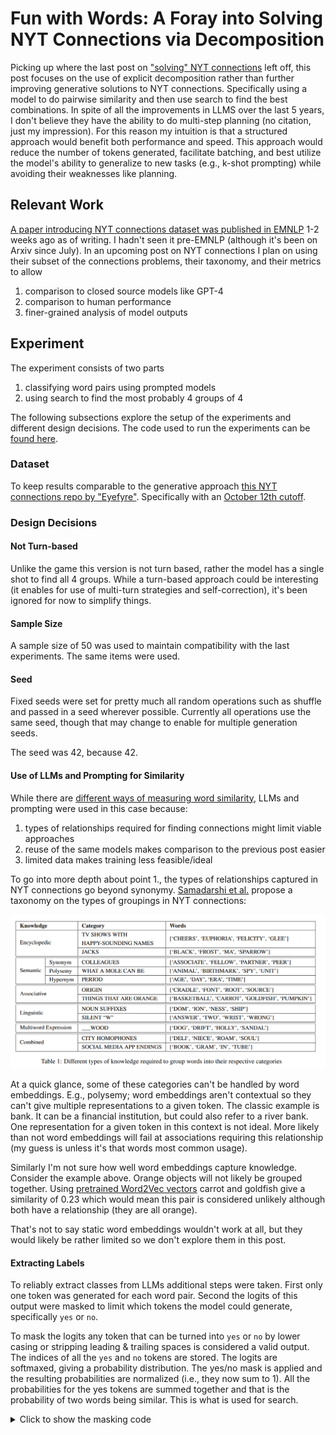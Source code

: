 # Fun with Words: A Foray into Solving NYT Connections via Decomposition

Picking up where the last post on ["solving" NYT connections](https://felixlabelle.com/2024/10/30/fun-with-words-nyt-connections.html) left off, 
this post focuses on the use of explicit decomposition rather than further improving generative solutions to NYT connections.
Specifically using a model to do pairwise similarity and then use search to find the best combinations. In spite of all the improvements
in LLMS over the last 5 years, I don't believe they have the ability to do multi-step planning (no citation, just my impression).
For this reason my intuition is that a structured approach would benefit both performance and speed. This approach would reduce the
number of tokens generated, facilitate batching, and best utilize the model's ability to generalize to new tasks (e.g., k-shot prompting) while avoiding their weaknesses like planning.


## Relevant Work

[A paper introducing NYT connections dataset was published in EMNLP](https://arxiv.org/html/2406.11012v3) 1-2 weeks ago as of writing. I hadn't seen it pre-EMNLP (although it's been on Arxiv since July).
In an upcoming post on NYT connections I plan on using their subset of the connections problems, their taxonomy, and their metrics to allow

1. comparison to closed source models like GPT-4
2. comparison to human performance
3. finer-grained analysis of model outputs

## Experiment

The experiment consists of two parts
1. classifying word pairs using prompted models
2. using search to find the most probably 4 groups of 4

The following subsections explore the setup of the experiments and different design decisions.
The code used to run the experiments can be [found here](https://github.com/FelixLabelle/connections_solver). 

### Dataset


To keep results comparable to the generative approach [this NYT connections repo by "Eyefyre"](https://github.com/Eyefyre/NYT-Connections-Answers). Specifically with an [October 12th cutoff](https://github.com/Eyefyre/NYT-Connections-Answers/tree/d1f2c6ca3fd6f690217f275e0d39914f40aae083).

### Design Decisions


#### Not Turn-based

Unlike the game this version is not turn based, rather the model has a single shot to find all 4 groups. While a turn-based approach could be interesting (it enables for use of 
multi-turn strategies and self-correction), it's been ignored for now to simplify things.

#### Sample Size

A sample size of 50 was used to maintain compatibility with the last experiments. The same items were used.

#### Seed

Fixed seeds were set for pretty much all random operations such as shuffle and passed in a seed wherever possible. Currently all operations
use the same seed, though that may change to enable for multiple generation seeds.

The seed was 42, because 42.

#### Use of LLMs and Prompting for Similarity

While there are [different ways of measuring word similarity](https://felixlabelle.com/2024/03/28/text_similarity_methods.html),
LLMs and prompting were used in this case because:
1. types of relationships required for finding connections might limit viable approaches
2. reuse of the same models makes comparison to the previous post easier
3. limited data makes training less feasible/ideal

To go into more depth about point 1., the types of relationships captured in NYT connections go beyond synonymy. [Samadarshi et al.](https://arxiv.org/html/2406.11012v3) propose a taxonomy on the types of groupings in NYT connections:

![Grouping taxonomy proposed by Samadarshi et al.](/images/nyt_taxonomy_similarity.png)

At a quick glance, some of these categories can't be handled by word embeddings. E.g., polysemy; word embeddings aren't contextual so they can't give multiple representations to a given token. 
The classic example is bank. It can be a financial institution, but could also refer to a river bank. One representation for a given token in this context is not ideal. More likely than 
not word embeddings will fail at associations requiring this relationship (my guess is unless it's that words most common usage).

Similarly I'm not sure how well word embeddings capture knowledge. Consider the example above.
Orange objects will not likely be grouped together. Using [pretrained Word2Vec vectors](https://huggingface.co/NathaNn1111/word2vec-google-news-negative-300-bin)
carrot and goldfish give a similarity of 0.23 which would mean this pair is considered unlikely although both have a relationship (they are all orange).

That's not to say static word embeddings wouldn't work at all, but they would likely be rather limited so we don't explore them in this post.
<!-- TODO: Run experiment here and add details -->
<!-- http://epsilon-it.utu.fi/wv_demo/ -->

#### Extracting Labels

To reliably extract classes from LLMs additional steps were taken. First only one token was generated for each word pair.
Second the logits of this output were masked to limit which tokens the model could generate, specifically `yes` or `no`.

To mask the logits any token that can be turned into `yes` or `no` by lower casing or stripping leading & trailing spaces is considered a valid output.
The indices of all the `yes` and `no` tokens are stored.
The logits are softmaxed, giving a probability distribution. The yes/no mask is applied and the resulting probabilities
are normalized (i.e., they now sum to 1).
All the probabilities for the yes tokens are summed together and that is the probability of two words being similar. This is 
what is used for search.

<details>
<summary> Click to show the masking code </summary>
{% raw %}
```
yes_idxs = [idx for word,idx in tokenizer.vocab.items() if word.replace('Ġ','').lower().strip() == "yes"]
no_idxs = [idx for word,idx in tokenizer.vocab.items() if word.replace('Ġ','').lower().strip() == "no"]
yes_no_idxs = yes_idxs + no_idxs

## SKIPPED LINES

# This might seem odd, but the Qwen models have a mismatch
# between vocab and output size
if 'Qwen' in model_id:
	# NOTE: Hacky way of getting real embedding size vs vocab size
	# Qwen pads their embeddings to get a power of 2 divisble number and it's incompatible with the way HF stores vocab..
	# I tried different ways of extracting the output size, but couldn't get it to work consistently across resolutions, not sure why
	mask_size = len(tokenizer)
	p_delta = min([dim-mask_size for p in model.parameters() for dim in p.shape],key=abs)
	mask_size += p_delta
else:
	mask_size = len(tokenizer)
            
## SKIPPED LINES
	
mask = torch.zeros(mask_size)
mask[yes_no_idxs] = 1

output = model.generate(
	**inputs,
	max_new_tokens=1,  # Set based on expected response length
	do_sample=False,
	return_dict_in_generate=True,
	output_scores=True,
	top_p=None,
	temperature=None,
)
model_outputs.append(output['scores'][0])

output_probs = torch.softmax(torch.vstack(model_outputs),dim=1).to("cpu")
premask_probs = output_probs[:,yes_no_idxs].sum(axis=1)
masked_probs = output_probs * mask
masked_probs /= masked_probs.sum(axis=1).reshape(-1,1).tile(1,masked_probs.shape[1])
yes_prob = masked_probs[:,yes_idxs].sum(axis=1)
```
{% endraw %}
</details>

#### Similarity Aggregation Method

The model's predictions and resulting confidence are not order invariant. I.E., for a given pair of words,
the prompt may give wildly different results. Here is one example from the following settings:
```
	"ICE", "MIST": 0.7504248023033142,
	"MIST", ICE: 0.1840386837720871
```

<details>
<summary> This particular example comes from the experiment with these settings </summary>
```
	"metadata": {
		"parameters": {
			"seed": 42,
			"model_id": "Qwen/Qwen2.5-7B-Instruct",
			"resolution": 4,
			"prompt_version": "default",
			"sample_size": 50,
			"prompt_k": 3,
			"generation_chunk_size": 2,
			"search_k": 10,
			"search_random_top_k": -1,
			"search_patience": 0,
			"search_type": "greedy",
			"aggregation_type": "max",
			"search_perm_cap": 2
		},
		"code_version": "0.0.4",
		"total_run_time_seconds": 576.552084700088,
		"write_date": "2024-12-01"
	},
```
</details>

Notice the massive difference. This is particularly bad in this case since this example is from a group.

As of yet I have done a thorough analysis on binary performance, so I can't speak to the scale of the issue. However I did notice
significant performance issues when trying to average results in an earlier pilot study



Aggregation methods are used to overcome this limitation. Different aggregation methods were implemented;
`aggregation_dict = {"min" : min,"max" : max,"mean": mean, "first" : lambda x: x[0], "last" : lambda x:[-1]}`

Only `max` was used to minimize the number of hyperparameters tried.

#### Search

Search was not a big focus of this work, a local search algorithm was implemented and used.
The objective function is given by 

```
def evaluate(words,sims,generation_chunk_size):
    return np.prod([sims[idx_combination] for group in batcher(words,4) for idx_combination in generate_keys(group,generation_chunk_size)])
```

where `words` is a list of 16 words. Each group of four within it represents a predicted group. Sims is a dictionary which uses a tuple of words
as indices and model confidence as the output. The score is given by the product of the similarities at the pairwise level for each group.
Once group wise scores are computed, the product of these group scores gives the score for a given guess. Higher scores mean the model is more certain.


An initial list of `'k'
random groupings are first generated then scored. Pairwise permutations are conducted for each input.
`search_type` can be `random` or `greedy`. For `greedy` the top `k` inputs are scored and then each permuted.
`random` picks `k` random inputs. Annealing strategies were not implemented nor tested. After computing the scores
of these permutations the top `k` are kept. The algorithm continues until `patience` turns have passed without improvement.

<details>
<summary> Click to show the search code </summary>

{% raw %}
```
def local_search(sims, generation_chunk_size, k =10, patience=0, search_type="greedy",top_p = 1.0, search_random_top_k=-1):
    idx_tuples_to_search = [tuple(random.sample(words, 16)) for _ in range(k)]
    idx_scores = [evaluate(idx_tuple_to_search,sims,generation_chunk_size) for idx_tuple_to_search in idx_tuples_to_search]
    max_score = max(idx_scores)
    idx_score_mapping = {idx_tuple_to_search: idx_score for idx_tuple_to_search, idx_score in zip(idx_tuples_to_search,idx_scores)}
    searching = True
    turns_without_improvement = 0
    def swap_pos(tpl,idx1,idx2):
        lst = list(tpl)
        tmp = lst[idx1]
        lst[idx1] = lst[idx2]
        lst[idx2] = tmp
        return tuple(lst)
        
    while searching:
        # TODO: adapt this for 4 position
        idx_permutation_tuples = [swap_pos(idx_tuple_to_search,idx1,idx2) for (idx1,idx2) in generate_keys(range(16),generation_chunk_size) for idx_tuple_to_search in idx_tuples_to_search] # TODO: Create iteration tuples from idxs_to_search, remove dupes
        for idx_permutation_tuple in idx_permutation_tuples:
            if idx_permutation_tuple in idx_score_mapping:
                pass
            else:
                idx_score_mapping[idx_permutation_tuple] = evaluate(idx_permutation_tuple,sims,generation_chunk_size)
        
        idx_score_mapping = dict(sorted(idx_score_mapping.items(), key=lambda item: item[1],reverse=True))
        # TODO: Look at other selection methods, currently greedy by default
        if search_type == "greedy":
            new_idx_tuples_to_search, idx_scores = zip(*[item for item, _ in zip(idx_score_mapping.items(),range(k))])
        elif search_type == "random":
            #import pdb;pdb.set_trace()
            filtered_items = idx_score_mapping.items()
            if top_p < 1.0:
                raise NotImplementedError()
            if search_random_top_k > 0:
                filtered_items = [tpl for tpl,_ in zip(idx_score_mapping.items(),range(search_random_top_k))]
            new_idx_tuples_to_search, idx_scores = zip(*random.sample(filtered_items,k))
        else:
            raise NotImplementedError(f"Search type {search_type} not implemented")
            
        max_new_score = max(idx_scores)
        if set(idx_tuples_to_search) == set(new_idx_tuples_to_search): # CHECK IF LISTS ARE OVERLAPPED, MAYBE USE SET
            searching=False
        elif max_new_score > max_score:
            turns_without_improvement = 0
            max_score = max_new_score
            idx_tuples_to_search = new_idx_tuples_to_search
        else:
            turns_without_improvement += 1
            if turns_without_improvement > patience:
                searching = False
        
    # TODO: Extract max score from idx_score_mapping (we could search other)
    return idx_tuples_to_search[0],idx_scores[0]
```
{% endraw %}
</details>
For all the experiments conducted the settings were:
```
k=10
search_type="greedy"
search_patience=0
```

These settings were determined after a small pilot using `Llama3.1-8B`. While better results were achieved by increasing `k` and `patience` up to 5, there was a point of diminishing returns. Given the long run times 
already I decided to leave this be for now.
Currently results are precomputed so search can be redone after the fact.

#### Use of Pairs
<!-- TODO: Add word invariance reference -->

Originally both groups of 2 and 4 where going to be used to calculate similarity for a group. However combinatorics, the lack of word invariance in LLMs, and limited engineering efforts
made groups of 4 not computationally feasible. Groups of 4 require 16 choose 4 (1820) GPU inferences at a minimum. However, this assumes that 
the similarity given to a particular group is order invariant. In other words:
sim((1,2,3,4)) = sim((4,3,2,1))

However this isn't the case as shown above. That means to get a good estimate on the "true similarity" we need to try multiple permutations of a given group
and aggregate them. If we try all the 4 sized permutations of 16 we get that there are 43680 permutations. Each of those is a GPU call and the current approach calculates all the similarities upfront.
This would quickly become a bottleneck.

I originally tried limiting the number of permutations tried to 2-3, but this is still brutally slow. Realistically search would need to select which groups to calculate.

### Hyper-parameters (Independent Variables)

Below is the list of hyper-parameters that were varied and their values. The experiment runs essentially a grid search of the following hyper-parameters. See [generate_structured_experiments.py](https://github.com/FelixLabelle/connections_solver/blob/main/generate_structured_experiments.py).


#### Models

To preserve compatibility with the previous experiments only Qwen and Llama3 models were used. The only change is that Qwen 7B 
was added as a comp to Llama3.1 8b.

```
model_ids = [
    "meta-llama/Llama-3.2-1B-Instruct",
    "meta-llama/Llama-3.2-3B-Instruct",
    "meta-llama/Meta-Llama-3.1-8B-Instruct",
    "Qwen/Qwen2.5-1.5B-Instruct",
    "Qwen/Qwen2.5-3B-Instruct",
    "Qwen/Qwen2.5-7B-Instruct",
    "Qwen/Qwen2.5-14B-Instruct",
]
```

#### Quantization

Unlike the generative experiments these experiments leveraged 4,8 and 16-bit models as well. The reasoning was two-fold
1. Less likely to run into OOMs or take an excessive amount of time due to limited output length
2. Quantization may have an impact on the model's "confidence" and skew results (this is related to calibration I think)
<!-- is 2 true? If so is this a good citation https://aclanthology.org/2024.acl-long.544/? -->

#### Prompts

Two prompts were used, themed and default. They are:

<details>
<summary> Click to show the prompts used </summary>
{% raw %}
```
default_system_prompt = "Given two words, give a yes or no answer as to whether or not the words have a relationship."
theme_aware_system_prompt = """Given two words, give a yes or no answer as to whether or not the words have a relationship.
The types of relationships can include, but are not limited to
1. Synonyms
2. Homophones
3. Sharing a leading or train word
4. Some common usage
5. Names of things in a similar group
6. Physical similarities
7. Anagrams

You are an expert linguistic, so please be as confident as possible. If there are no obvious connections, say no"""

system_prompt_dict = {
"default" : default_system_prompt,
"themed": theme_aware_system_prompt,
}
```
{% endraw %}
</details>

#### K-Shot

K-shot examples (other word pairs) were also appended to the prompt to improve performance. Different k-shot values were used.
`k_shot_options = [0, 1, 3, 5]`

K-shot examples are picked at random from the connections dataset (or sample) excluding the current item. These examples are appended
to the prompt as dialogs in a chat.

<details>
<summary> Click to show the k-shot code </summary>
{% raw %}
```
if k_shot > 0:
	# TODO: Implement k shot
	examples = nyt_connections_data[:datum_idx] + nyt_connections_data[datum_idx+1:]
	k_shot_examples = random.Random(seed).sample(examples,k_shot)
	for k_shot_example in k_shot_examples:
		k_shot_connections_words = [word for item in k_shot_example['answers'] for word in item['members']]
		formatted_example = {"groups" : [{"words" : group['members'],"theme" : group['group']} for group in k_shot_example["answers"]]}
		messages.append({"role" : "user", "content" : f"Your words are {";".join(k_shot_connections_words)}. Good luck!"})
		messages.append({"role" : "assistant", "content" : json.dumps(formatted_example)})
```
{% endraw %}
</details>
### Metrics

Only one metric was implemented, mean accuracy i.e., percentage of groups the model got correct. This approach isn't difficulty aware, nor is it taxonomy aware.
These metrics were ignored for now to be consistent with the previous post, but will be added in an upcoming post.

## Results

Below are the results. Any missing results are due to the experiment erroring out. A small number failed due to OOMs. Best effort was made to 
run every test point, but some slipped by.

<details>
<summary> Click to see raw results </summary>

| model_id                              |   param_count |   prompt_k | prompt_version   |   resolution |   mean_accuracy |
|:--------------------------------------|--------------:|-----------:|:-----------------|-------------:|----------------:|
| meta-llama/Llama-3.2-1B-Instruct      |           1   |          0 | default          |            4 |           0.015 |
| meta-llama/Llama-3.2-1B-Instruct      |           1   |          0 | default          |            8 |           0     |
| meta-llama/Llama-3.2-1B-Instruct      |           1   |          0 | default          |           16 |           0     |
| meta-llama/Llama-3.2-1B-Instruct      |           1   |          1 | default          |            4 |           0.05  |
| meta-llama/Llama-3.2-1B-Instruct      |           1   |          1 | default          |            8 |           0.03  |
| meta-llama/Llama-3.2-1B-Instruct      |           1   |          1 | default          |           16 |           0.06  |
| meta-llama/Llama-3.2-1B-Instruct      |           1   |          3 | default          |            4 |           0.085 |
| meta-llama/Llama-3.2-1B-Instruct      |           1   |          3 | default          |            8 |           0.065 |
| meta-llama/Llama-3.2-1B-Instruct      |           1   |          3 | default          |           16 |           0.13  |
| meta-llama/Llama-3.2-1B-Instruct      |           1   |          5 | default          |            4 |           0.115 |
| meta-llama/Llama-3.2-1B-Instruct      |           1   |          5 | default          |            8 |           0.095 |
| meta-llama/Llama-3.2-1B-Instruct      |           1   |          5 | default          |           16 |           0.145 |
| meta-llama/Llama-3.2-1B-Instruct      |           1   |          0 | themed           |            4 |           0     |
| meta-llama/Llama-3.2-1B-Instruct      |           1   |          0 | themed           |            8 |           0.01  |
| meta-llama/Llama-3.2-1B-Instruct      |           1   |          0 | themed           |           16 |           0.005 |
| meta-llama/Llama-3.2-1B-Instruct      |           1   |          1 | themed           |            4 |           0.04  |
| meta-llama/Llama-3.2-1B-Instruct      |           1   |          1 | themed           |            8 |           0.045 |
| meta-llama/Llama-3.2-1B-Instruct      |           1   |          1 | themed           |           16 |           0.08  |
| meta-llama/Llama-3.2-1B-Instruct      |           1   |          3 | themed           |            4 |           0.095 |
| meta-llama/Llama-3.2-1B-Instruct      |           1   |          3 | themed           |            8 |           0.085 |
| meta-llama/Llama-3.2-1B-Instruct      |           1   |          3 | themed           |           16 |           0.145 |
| meta-llama/Llama-3.2-1B-Instruct      |           1   |          5 | themed           |            4 |           0.105 |
| meta-llama/Llama-3.2-1B-Instruct      |           1   |          5 | themed           |            8 |           0.12  |
| meta-llama/Llama-3.2-1B-Instruct      |           1   |          5 | themed           |           16 |           0.175 |
| Qwen/Qwen2.5-1.5B-Instruct            |           1.5 |          0 | default          |            4 |           0.12  |
| Qwen/Qwen2.5-1.5B-Instruct            |           1.5 |          0 | default          |            8 |           0.14  |
| Qwen/Qwen2.5-1.5B-Instruct            |           1.5 |          0 | default          |           16 |           0.15  |
| Qwen/Qwen2.5-1.5B-Instruct            |           1.5 |          1 | default          |            4 |           0.16  |
| Qwen/Qwen2.5-1.5B-Instruct            |           1.5 |          1 | default          |            8 |           0.165 |
| Qwen/Qwen2.5-1.5B-Instruct            |           1.5 |          1 | default          |           16 |           0.165 |
| Qwen/Qwen2.5-1.5B-Instruct            |           1.5 |          3 | default          |            4 |           0.16  |
| Qwen/Qwen2.5-1.5B-Instruct            |           1.5 |          3 | default          |            8 |           0.19  |
| Qwen/Qwen2.5-1.5B-Instruct            |           1.5 |          3 | default          |           16 |           0.185 |
| Qwen/Qwen2.5-1.5B-Instruct            |           1.5 |          5 | default          |            4 |           0.165 |
| Qwen/Qwen2.5-1.5B-Instruct            |           1.5 |          5 | default          |            8 |           0.16  |
| Qwen/Qwen2.5-1.5B-Instruct            |           1.5 |          5 | default          |           16 |           0.17  |
| Qwen/Qwen2.5-1.5B-Instruct            |           1.5 |          0 | themed           |            4 |           0.105 |
| Qwen/Qwen2.5-1.5B-Instruct            |           1.5 |          0 | themed           |            8 |           0.095 |
| Qwen/Qwen2.5-1.5B-Instruct            |           1.5 |          0 | themed           |           16 |           0.11  |
| Qwen/Qwen2.5-1.5B-Instruct            |           1.5 |          1 | themed           |            4 |           0.16  |
| Qwen/Qwen2.5-1.5B-Instruct            |           1.5 |          1 | themed           |            8 |           0.21  |
| Qwen/Qwen2.5-1.5B-Instruct            |           1.5 |          1 | themed           |           16 |           0.22  |
| Qwen/Qwen2.5-1.5B-Instruct            |           1.5 |          3 | themed           |            4 |           0.175 |
| Qwen/Qwen2.5-1.5B-Instruct            |           1.5 |          3 | themed           |            8 |           0.215 |
| Qwen/Qwen2.5-1.5B-Instruct            |           1.5 |          3 | themed           |           16 |           0.22  |
| Qwen/Qwen2.5-1.5B-Instruct            |           1.5 |          5 | themed           |            4 |           0.15  |
| Qwen/Qwen2.5-1.5B-Instruct            |           1.5 |          5 | themed           |            8 |           0.22  |
| Qwen/Qwen2.5-1.5B-Instruct            |           1.5 |          5 | themed           |           16 |           0.215 |
| Qwen/Qwen2.5-3B-Instruct              |           3   |          0 | default          |            4 |           0.16  |
| Qwen/Qwen2.5-3B-Instruct              |           3   |          0 | default          |            8 |           0.13  |
| Qwen/Qwen2.5-3B-Instruct              |           3   |          0 | default          |           16 |           0.14  |
| Qwen/Qwen2.5-3B-Instruct              |           3   |          1 | default          |            4 |           0.21  |
| Qwen/Qwen2.5-3B-Instruct              |           3   |          1 | default          |            8 |           0.2   |
| Qwen/Qwen2.5-3B-Instruct              |           3   |          1 | default          |           16 |           0.19  |
| Qwen/Qwen2.5-3B-Instruct              |           3   |          3 | default          |            4 |           0.205 |
| Qwen/Qwen2.5-3B-Instruct              |           3   |          3 | default          |            8 |           0.2   |
| Qwen/Qwen2.5-3B-Instruct              |           3   |          3 | default          |           16 |           0.21  |
| Qwen/Qwen2.5-3B-Instruct              |           3   |          5 | default          |            4 |           0.22  |
| Qwen/Qwen2.5-3B-Instruct              |           3   |          5 | default          |            8 |           0.18  |
| Qwen/Qwen2.5-3B-Instruct              |           3   |          5 | default          |           16 |           0.185 |
| Qwen/Qwen2.5-3B-Instruct              |           3   |          0 | themed           |            4 |           0.175 |
| Qwen/Qwen2.5-3B-Instruct              |           3   |          0 | themed           |            8 |           0.16  |
| Qwen/Qwen2.5-3B-Instruct              |           3   |          0 | themed           |           16 |           0.205 |
| Qwen/Qwen2.5-3B-Instruct              |           3   |          1 | themed           |            4 |           0.24  |
| Qwen/Qwen2.5-3B-Instruct              |           3   |          1 | themed           |            8 |           0.2   |
| Qwen/Qwen2.5-3B-Instruct              |           3   |          1 | themed           |           16 |           0.23  |
| Qwen/Qwen2.5-3B-Instruct              |           3   |          3 | themed           |            4 |           0.24  |
| Qwen/Qwen2.5-3B-Instruct              |           3   |          3 | themed           |            8 |           0.22  |
| Qwen/Qwen2.5-3B-Instruct              |           3   |          3 | themed           |           16 |           0.22  |
| Qwen/Qwen2.5-3B-Instruct              |           3   |          5 | themed           |            4 |           0.225 |
| Qwen/Qwen2.5-3B-Instruct              |           3   |          5 | themed           |           16 |           0.22  |
| meta-llama/Llama-3.2-3B-Instruct      |           3   |          0 | default          |            4 |           0.115 |
| meta-llama/Llama-3.2-3B-Instruct      |           3   |          0 | default          |            8 |           0.055 |
| meta-llama/Llama-3.2-3B-Instruct      |           3   |          0 | default          |           16 |           0.155 |
| meta-llama/Llama-3.2-3B-Instruct      |           3   |          1 | default          |            4 |           0.165 |
| meta-llama/Llama-3.2-3B-Instruct      |           3   |          1 | default          |            8 |           0.13  |
| meta-llama/Llama-3.2-3B-Instruct      |           3   |          1 | default          |           16 |           0.125 |
| meta-llama/Llama-3.2-3B-Instruct      |           3   |          3 | default          |            4 |           0.145 |
| meta-llama/Llama-3.2-3B-Instruct      |           3   |          3 | default          |            8 |           0.15  |
| meta-llama/Llama-3.2-3B-Instruct      |           3   |          3 | default          |           16 |           0.16  |
| meta-llama/Llama-3.2-3B-Instruct      |           3   |          5 | default          |            4 |           0.165 |
| meta-llama/Llama-3.2-3B-Instruct      |           3   |          5 | default          |            8 |           0.145 |
| meta-llama/Llama-3.2-3B-Instruct      |           3   |          5 | default          |           16 |           0.18  |
| meta-llama/Llama-3.2-3B-Instruct      |           3   |          0 | themed           |            4 |           0.155 |
| meta-llama/Llama-3.2-3B-Instruct      |           3   |          0 | themed           |            8 |           0.05  |
| meta-llama/Llama-3.2-3B-Instruct      |           3   |          0 | themed           |           16 |           0.13  |
| meta-llama/Llama-3.2-3B-Instruct      |           3   |          1 | themed           |            4 |           0.19  |
| meta-llama/Llama-3.2-3B-Instruct      |           3   |          1 | themed           |            8 |           0.175 |
| meta-llama/Llama-3.2-3B-Instruct      |           3   |          1 | themed           |           16 |           0.185 |
| meta-llama/Llama-3.2-3B-Instruct      |           3   |          3 | themed           |            4 |           0.18  |
| meta-llama/Llama-3.2-3B-Instruct      |           3   |          3 | themed           |            8 |           0.185 |
| meta-llama/Llama-3.2-3B-Instruct      |           3   |          3 | themed           |           16 |           0.2   |
| meta-llama/Llama-3.2-3B-Instruct      |           3   |          5 | themed           |            4 |           0.205 |
| meta-llama/Llama-3.2-3B-Instruct      |           3   |          5 | themed           |            8 |           0.195 |
| meta-llama/Llama-3.2-3B-Instruct      |           3   |          5 | themed           |           16 |           0.23  |
| meta-llama/Meta-Llama-3.1-8B-Instruct |           8   |          0 | default          |            4 |           0.175 |
| meta-llama/Meta-Llama-3.1-8B-Instruct |           8   |          0 | default          |            8 |           0.185 |
| meta-llama/Meta-Llama-3.1-8B-Instruct |           8   |          0 | default          |           16 |           0.16  |
| meta-llama/Meta-Llama-3.1-8B-Instruct |           8   |          1 | default          |            4 |           0.2   |
| meta-llama/Meta-Llama-3.1-8B-Instruct |           8   |          1 | default          |            8 |           0.205 |
| meta-llama/Meta-Llama-3.1-8B-Instruct |           8   |          1 | default          |           16 |           0.21  |
| meta-llama/Meta-Llama-3.1-8B-Instruct |           8   |          3 | default          |            4 |           0.21  |
| meta-llama/Meta-Llama-3.1-8B-Instruct |           8   |          3 | default          |            8 |           0.185 |
| meta-llama/Meta-Llama-3.1-8B-Instruct |           8   |          3 | default          |           16 |           0.155 |
| meta-llama/Meta-Llama-3.1-8B-Instruct |           8   |          5 | default          |            4 |           0.2   |
| meta-llama/Meta-Llama-3.1-8B-Instruct |           8   |          5 | default          |            8 |           0.19  |
| meta-llama/Meta-Llama-3.1-8B-Instruct |           8   |          5 | default          |           16 |           0.17  |
| meta-llama/Meta-Llama-3.1-8B-Instruct |           8   |          0 | themed           |            4 |           0.22  |
| meta-llama/Meta-Llama-3.1-8B-Instruct |           8   |          0 | themed           |            8 |           0.205 |
| meta-llama/Meta-Llama-3.1-8B-Instruct |           8   |          0 | themed           |           16 |           0.2   |
| meta-llama/Meta-Llama-3.1-8B-Instruct |           8   |          1 | themed           |            4 |           0.19  |
| meta-llama/Meta-Llama-3.1-8B-Instruct |           8   |          1 | themed           |            8 |           0.235 |
| meta-llama/Meta-Llama-3.1-8B-Instruct |           8   |          1 | themed           |           16 |           0.24  |
| meta-llama/Meta-Llama-3.1-8B-Instruct |           8   |          3 | themed           |            4 |           0.23  |
| meta-llama/Meta-Llama-3.1-8B-Instruct |           8   |          3 | themed           |            8 |           0.215 |
| meta-llama/Meta-Llama-3.1-8B-Instruct |           8   |          3 | themed           |           16 |           0.29  |
| meta-llama/Meta-Llama-3.1-8B-Instruct |           8   |          5 | themed           |            4 |           0.2   |
| meta-llama/Meta-Llama-3.1-8B-Instruct |           8   |          5 | themed           |            8 |           0.235 |
| meta-llama/Meta-Llama-3.1-8B-Instruct |           8   |          5 | themed           |           16 |           0.25  |
| Qwen/Qwen2.5-14B-Instruct             |          14   |          0 | default          |            4 |           0.175 |
| Qwen/Qwen2.5-14B-Instruct             |          14   |          1 | default          |            4 |           0.245 |
| Qwen/Qwen2.5-14B-Instruct             |          14   |          3 | default          |            4 |           0.19  |
| Qwen/Qwen2.5-14B-Instruct             |          14   |          5 | default          |            4 |           0.225 |
| Qwen/Qwen2.5-14B-Instruct             |          14   |          0 | themed           |            4 |           0.285 |
| Qwen/Qwen2.5-14B-Instruct             |          14   |          0 | themed           |           16 |           0.24  |
| Qwen/Qwen2.5-14B-Instruct             |          14   |          1 | themed           |            4 |           0.3   |
| Qwen/Qwen2.5-14B-Instruct             |          14   |          3 | themed           |            4 |           0.265 |

</details>

## Analysis

Two analyses were conducted, one for performance trends and the other comparing structured approaches to generative approaches. Originally a third analysis was planned
to see the correlation between word similarity performance and global performance. This may be added later or part of another post down the road.

### Performance Trends

This analysis has about 157 experiments, making analysis more meaningful than last time where just 48 experiments were present.
The independent variables studied are parameter count, the model family (llama (0) vs qwen (1)), the prompt used,
resolution, and number of examples. Two analyses used to measure correlation:
1. spearman's rank
2. coefficient analysis using linear regression

#### Spearman's Rank Table

| Independent Variable | Dependent Variable | Statistic | p-value                |
|-----------------------|--------------------|-----------|------------------------|
| `param_count`        | `mean_accuracy`   | 0.6646346 | \(6.206 \times 10^{-19}\) |
| `prompt_k`           | `mean_accuracy`   | 0.2580035 | 0.00225               |
| `resolution`         | `mean_accuracy`   | -0.046676 | 0.58670               |
| `prompt_version`     | `mean_accuracy`   | 0.3167554 | \(1.536 \times 10^{-4}\) |
| `model_family`       | `mean_accuracy`   | 0.3691301 | \(8.38 \times 10^{-6}\) |


#### Linear Regression Tble

| Independent Variable | Dependent Variable | Statistic |
|-----------------------|--------------------|-----------|
| `param_count`        | `mean_accuracy`   | 0.5843    |
| `prompt_k`           | `mean_accuracy`   | 0.3155    |
| `resolution`         | `mean_accuracy`   | 0.1312    |
| `prompt_version`     | `mean_accuracy`   | 0.2281    |
| `model_family`       | `mean_accuracy`   | 0.3849    |  


#### Analysis

It looks like parameter count is again the biggest factor when it comes to improving performance, although unlike last time 
the number of k examples seems help rather than hurt. Not sure why that is, I'm currently think about why.

Qwen model's seem to do better, but there are some confounding factors. The fact the largest model is a Qwen model so this may be throwing the analysis off.

Resolution's role is odd too. In the multivariate analysis it seems to matter (the least, but still) unlike in the correlation analysis where it seems to play
any role. My analysis might be a bit odd, currently looking into this.

<!--
#### Correlation between Binary Performance and Downstream Performance

Not shockingly the better the precision and recall on binary performance did the better the downstream model did.

The correlation is ...
-->

### Generative vs Structured Prediction

In terms of performance, structured prediction is a clear winner. To compare the two experiments results were lined up based on
1. Shared resolution
2. Model used
3. K-shot
4. Prompt used (Default-only)
This created 48 paired scores. When comparing the generative and structured experiments
the mean average accuracy is significantly higher (12.5% absolute improvement on average) for structured prediction. The p-value of this result is 0.0002 and 
was calculated using resampling with the statistic being the mean of the difference of values between experiments.

Both small and large models seem to benefit from task decomposition. Given the limited data (48 samples), this might be hard to prove conclusively,
but at a glance looks to be true. Moreover the models no longer generate invalid outputs which may one boost performance, but two improve reliability.


In terms of time the results are less conclusive. For smaller models and larger models under smaller k-shot values experiment times are any from 95%-50% less. But for the larger models experiments are rather slow
with one taking 20 times longer.
I think this is due to the larger models and longer queries being split between CPU and GPU which negated the advantage provided by larger batch sizes. The raw results for the comparisons are
presented below. `time_ratio` is the percentage of time the structured approach took compared to the generative approach (structured/gen). `accuracy_delta` is given by `mean_accuracy_structured` - `mean_accuracy_generative`.

<details>
<summary> Click to see raw results </summary>

| model_id                              |   k_shot |   total_run_time_seconds_generative |   total_run_time_seconds_structured |   mean_accuracy_generative |   mean_accuracy_structured |   accuracy_delta |   time_ratio |
|:--------------------------------------|---------:|------------------------------------:|------------------------------------:|---------------------------:|---------------------------:|-----------------:|-------------:|
| Qwen/Qwen2.5-1.5B-Instruct            |        0 |                            1482.99  |                             60.7417 |                  0.02      |                      0.12  |         0.1      |    0.0409589 |
| Qwen/Qwen2.5-1.5B-Instruct            |        0 |                           19610.5   |                             60.7417 |                  0         |                      0.12  |         0.12     |    0.0030974 |
| Qwen/Qwen2.5-1.5B-Instruct            |        1 |                             679.193 |                            137.074  |                  0         |                      0.16  |         0.16     |    0.201818  |
| Qwen/Qwen2.5-1.5B-Instruct            |        1 |                            1403.12  |                            137.074  |                  0         |                      0.16  |         0.16     |    0.0976917 |
| Qwen/Qwen2.5-1.5B-Instruct            |        3 |                            1429.25  |                            227.357  |                  0.02      |                      0.16  |         0.14     |    0.159074  |
| Qwen/Qwen2.5-1.5B-Instruct            |        3 |                             611.559 |                            227.357  |                  0         |                      0.16  |         0.16     |    0.371766  |
| Qwen/Qwen2.5-1.5B-Instruct            |        5 |                            1430.22  |                            321.217  |                  0.005     |                      0.165 |         0.16     |    0.224593  |
| Qwen/Qwen2.5-1.5B-Instruct            |        5 |                             612.976 |                            321.217  |                  0         |                      0.165 |         0.165    |    0.524028  |
| Qwen/Qwen2.5-14B-Instruct             |        0 |                            2261.71  |                            424.713  |                  0.14      |                      0.175 |         0.035    |    0.187784  |
| Qwen/Qwen2.5-14B-Instruct             |        0 |                            4206.25  |                            424.713  |                  0         |                      0.175 |         0.175    |    0.100972  |
| Qwen/Qwen2.5-14B-Instruct             |        1 |                            2016.38  |                            796.086  |                  0.115     |                      0.245 |         0.13     |    0.39481   |
| Qwen/Qwen2.5-14B-Instruct             |        1 |                            3352.15  |                            796.086  |                  0         |                      0.245 |         0.245    |    0.237485  |
| Qwen/Qwen2.5-14B-Instruct             |        3 |                            1780.46  |                          35432.8    |                  0.07      |                      0.19  |         0.12     |   19.9009    |
| Qwen/Qwen2.5-14B-Instruct             |        3 |                            1968.27  |                          35432.8    |                  0.06      |                      0.19  |         0.13     |   18.002     |
| Qwen/Qwen2.5-14B-Instruct             |        5 |                            1524.58  |                           2431.42   |                  0.085     |                      0.225 |         0.14     |    1.59481   |
| Qwen/Qwen2.5-14B-Instruct             |        5 |                            1945.69  |                           2431.42   |                  0.055     |                      0.225 |         0.17     |    1.24964   |
| Qwen/Qwen2.5-3B-Instruct              |        0 |                            1596.94  |                            101.313  |                  0.035     |                      0.16  |         0.125    |    0.0634416 |
| Qwen/Qwen2.5-3B-Instruct              |        0 |                            4035.11  |                            101.313  |                  0         |                      0.16  |         0.16     |    0.0251078 |
| Qwen/Qwen2.5-3B-Instruct              |        1 |                            1746.05  |                            230.215  |                  0.05      |                      0.21  |         0.16     |    0.131849  |
| Qwen/Qwen2.5-3B-Instruct              |        1 |                             898.836 |                            230.215  |                  0.04      |                      0.21  |         0.17     |    0.256126  |
| Qwen/Qwen2.5-3B-Instruct              |        3 |                            1840.21  |                            376.323  |                  0.04      |                      0.205 |         0.165    |    0.204499  |
| Qwen/Qwen2.5-3B-Instruct              |        3 |                             871.644 |                            376.323  |                  0.02      |                      0.205 |         0.185    |    0.431739  |
| Qwen/Qwen2.5-3B-Instruct              |        5 |                            2060.8   |                            578.724  |                  0.025     |                      0.22  |         0.195    |    0.280826  |
| Qwen/Qwen2.5-3B-Instruct              |        5 |                             885.635 |                            578.724  |                  0.015     |                      0.22  |         0.205    |    0.653457  |
| meta-llama/Llama-3.2-1B-Instruct      |        0 |                            1060.83  |                             65.9427 |                  0.015     |                      0.015 |         0        |    0.0621613 |
| meta-llama/Llama-3.2-1B-Instruct      |        0 |                             808.135 |                             65.9427 |                  0         |                      0.015 |         0.015    |    0.0815986 |
| meta-llama/Llama-3.2-1B-Instruct      |        1 |                            1048.55  |                             95.059  |                  0.02      |                      0.045 |         0.025    |    0.0906575 |
| meta-llama/Llama-3.2-1B-Instruct      |        1 |                             701.163 |                             95.059  |                  0.005     |                      0.045 |         0.04     |    0.135573  |
| meta-llama/Llama-3.2-1B-Instruct      |        3 |                            1053.63  |                            160.37   |                  0.015     |                      0.105 |         0.09     |    0.152207  |
| meta-llama/Llama-3.2-1B-Instruct      |        3 |                             484.118 |                            160.37   |                  0.01      |                      0.105 |         0.095    |    0.331263  |
| meta-llama/Llama-3.2-1B-Instruct      |        5 |                             502.513 |                            234.423  |                  0.025     |                      0.125 |         0.1      |    0.466501  |
| meta-llama/Llama-3.2-1B-Instruct      |        5 |                            1042.35  |                            234.423  |                  0.02      |                      0.125 |         0.105    |    0.224899  |
| meta-llama/Llama-3.2-3B-Instruct      |        0 |                            1302.76  |                            105.559  |                  0.065     |                      0.115 |         0.05     |    0.081027  |
| meta-llama/Llama-3.2-3B-Instruct      |        0 |                            1245.5   |                            105.559  |                  0         |                      0.115 |         0.115    |    0.0847519 |
| meta-llama/Llama-3.2-3B-Instruct      |        1 |                            9722.71  |                            187.601  |                  0.0555556 |                      0.165 |         0.109444 |    0.0192952 |
| meta-llama/Llama-3.2-3B-Instruct      |        1 |                             858.433 |                            187.601  |                  0.04      |                      0.165 |         0.125    |    0.218539  |
| meta-llama/Llama-3.2-3B-Instruct      |        3 |                             847.365 |                            398.698  |                  0.055     |                      0.145 |         0.09     |    0.470515  |
| meta-llama/Llama-3.2-3B-Instruct      |        3 |                            1324.7   |                            398.698  |                  0.01      |                      0.145 |         0.135    |    0.300972  |
| meta-llama/Llama-3.2-3B-Instruct      |        5 |                             789.329 |                            680.728  |                  0.06      |                      0.165 |         0.105    |    0.862413  |
| meta-llama/Llama-3.2-3B-Instruct      |        5 |                            1292.73  |                            680.728  |                  0.01      |                      0.165 |         0.155    |    0.526583  |
| meta-llama/Meta-Llama-3.1-8B-Instruct |        0 |                            1422.47  |                            219.826  |                  0.12      |                      0.175 |         0.055    |    0.154538  |
| meta-llama/Meta-Llama-3.1-8B-Instruct |        0 |                            2102.29  |                            219.826  |                  0         |                      0.175 |         0.175    |    0.104565  |
| meta-llama/Meta-Llama-3.1-8B-Instruct |        1 |                             861.46  |                            378.684  |                  0.16      |                      0.2   |         0.04     |    0.439583  |
| meta-llama/Meta-Llama-3.1-8B-Instruct |        1 |                            1359.49  |                            378.684  |                  0.095     |                      0.2   |         0.105    |    0.278548  |
| meta-llama/Meta-Llama-3.1-8B-Instruct |        3 |                             671.307 |                            884.927  |                  0.08      |                      0.21  |         0.13     |    1.31822   |
| meta-llama/Meta-Llama-3.1-8B-Instruct |        3 |                            1363.04  |                            884.927  |                  0.065     |                      0.21  |         0.145    |    0.649232  |
| meta-llama/Meta-Llama-3.1-8B-Instruct |        5 |                             675.371 |                           1360.02   |                  0.06      |                      0.2   |         0.14     |    2.01374   |
| meta-llama/Meta-Llama-3.1-8B-Instruct |        5 |                            1433.59  |                           1360.02   |                  0.02      |                      0.2   |         0.18     |    0.948679  |
</details>
## Conclusion and Next Steps

Long story short task decomposition and structured prediction does still help this generation of models when solving NYT connections. There are
both performance and speed gains, although speed gains come from batching which may be hampered if a model doesn't fit on GPU.

While performance has improved drastically (nearly doubling even for the larger models) it is still lacking IMO. The scores are similar to those for novices in
[Samadarshi et al.](https://arxiv.org/html/2406.11012v3) (although we don't use the same dataset so this may not hold). Next steps include:
1. Investigating different search techniques
2. Integrating generation and search for efficiency
3. Exploring additional hyper-parameters
	1. Larger models (Qwen models above 14B parameters)
	2. Taxonomy based prompts
	3. Larger k-values
4. Using Samadarshi et al.'s dataset and additional metrics